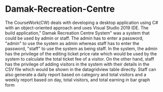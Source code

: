 # Damak-Recreation-Centre

The CourseWork(CW) deals with developing a desktop application using C# with an  object-oriented approach and uses Visual Studio 2019 IDE. The build application,"  Damak Recreation Centre System" was a system that could be used by admin or staff. The admin has to enter a password, "admin" to use the system as admin whereas staff  has to enter the password, "staff" to use the system as being staff. In the system, the admin has the privilege of the editing ticket price rate which would  be used by the system to calculate the total ticket fee of a visitor. On the other hand, staff  has the privilege of adding visitors in the system with their details in the CSV file which  would be shown in the datagridview table directly. Staff can also generate a daily report  based on category and total visitors and a weekly report based on day, total visitors, and  total earning in bar graph form
